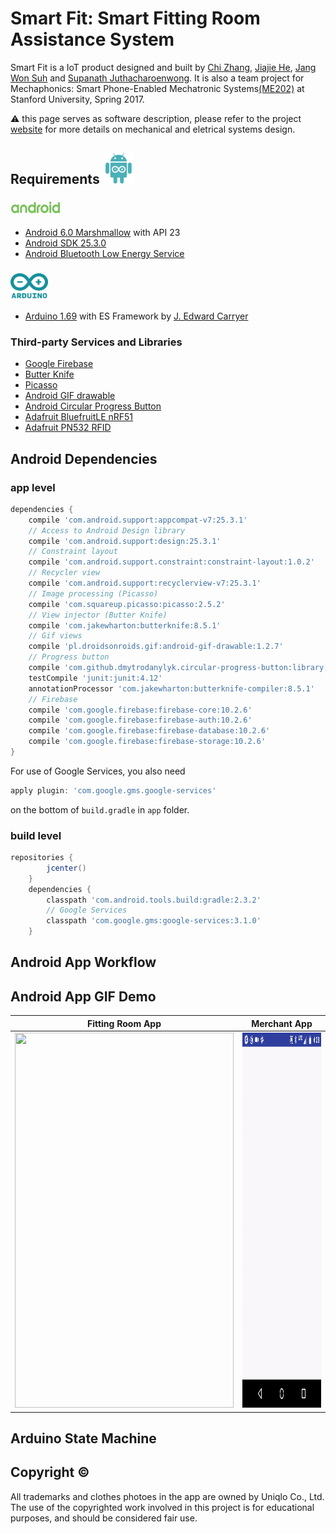 # Smart Fit: Smart Fitting Room Assistance System
Smart Fit is a IoT product designed and built by [Chi Zhang](https://www.linkedin.com/in/zhang-chi/), [Jiajie He](https://www.linkedin.com/in/jiajie-he/), [Jang Won Suh](https://www.linkedin.com/in/jang-won-suh-371123b8/) and [Supanath Juthacharoenwong](https://www.linkedin.com/in/supanath-juthacharoenwong-02754353/). It is also a team project for Mechaphonics: Smart Phone-Enabled Mechatronic Systems[(ME202)](http://explorecourses.stanford.edu/search?view=catalog&filter-coursestatus-Active=on&page=0&catalog=&academicYear=&q=Mechaphonics&collapse=) at Stanford University, Spring 2017.

:warning: this page serves as software description, please refer to the project [website](http://me202smartfit.weebly.com/) for more details on mechanical and eletrical systems design.

## Requirements <img src="./pics/anduino.png" width="50" height="50" />
### <img src="./pics/android.png" width="80" height="20" />
- [Android 6.0 Marshmallow](https://www.android.com/versions/marshmallow-6-0/) with API 23
- [Android SDK 25.3.0](https://developer.android.com/studio/releases/sdk-tools.html)
- [Android Bluetooth Low Energy Service](https://developer.android.com/guide/topics/connectivity/bluetooth-le.html)
### <img src="./pics/arduino.png" width="60" height="40" />
- [Arduino 1.69](https://www.arduino.cc/) with ES Framework by [J. Edward Carryer](https://profiles.stanford.edu/j-edward-carryer)
### Third-party Services and Libraries
- [Google Firebase](https://firebase.google.com/)
- [Butter Knife](http://jakewharton.github.io/butterknife/)
- [Picasso](http://square.github.io/picasso/)
- [Android GIF drawable](https://github.com/koral--/android-gif-drawable)
- [Android Circular Progress Button](https://github.com/dmytrodanylyk/circular-progress-button)
- [Adafruit BluefruitLE nRF51](https://learn.adafruit.com/introducing-the-adafruit-bluefruit-le-uart-friend/software)
- [Adafruit PN532 RFID](https://github.com/adafruit/Adafruit-PN532)

## Android Dependencies
### app level
```groovy
dependencies {
    compile 'com.android.support:appcompat-v7:25.3.1'
    // Access to Android Design library
    compile 'com.android.support:design:25.3.1'
    // Constraint layout
    compile 'com.android.support.constraint:constraint-layout:1.0.2'
    // Recycler view
    compile 'com.android.support:recyclerview-v7:25.3.1'
    // Image processing (Picasso)
    compile 'com.squareup.picasso:picasso:2.5.2'
    // View injector (Butter Knife)
    compile 'com.jakewharton:butterknife:8.5.1'
    // Gif views
    compile 'pl.droidsonroids.gif:android-gif-drawable:1.2.7'
    // Progress button
    compile 'com.github.dmytrodanylyk.circular-progress-button:library:1.1.3'
    testCompile 'junit:junit:4.12'
    annotationProcessor 'com.jakewharton:butterknife-compiler:8.5.1'
    // Firebase
    compile 'com.google.firebase:firebase-core:10.2.6'
    compile 'com.google.firebase:firebase-auth:10.2.6'
    compile 'com.google.firebase:firebase-database:10.2.6'
    compile 'com.google.firebase:firebase-storage:10.2.6'
}
```
For use of Google Services, you also need
```groovy
apply plugin: 'com.google.gms.google-services'
```
on the bottom of `build.gradle` in `app` folder.
### build level
```groovy
repositories {
        jcenter()
    }
    dependencies {
        classpath 'com.android.tools.build:gradle:2.3.2'
        // Google Services
        classpath 'com.google.gms:google-services:3.1.0'
    }
```

## Android App Workflow

## Android App GIF Demo
Fitting Room App           |    Merchant App
:-------------------------:|:-------------------------:
<img src="./pics/FittingRoomSide.gif" width="350" height="600" />  |  <img src="./pics/MerchantSide.gif" width="350" height="600" />

## Arduino State Machine

## Copyright :copyright:
All trademarks and clothes photoes in the app are owned by Uniqlo Co., Ltd. The use of the copyrighted work involved in this project is for educational purposes, and should be considered fair use.
